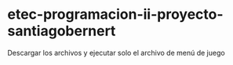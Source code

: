 # etec-programacion-ii-proyecto-santiagobernert

Descargar los archivos y ejecutar solo el archivo de menú de juego
